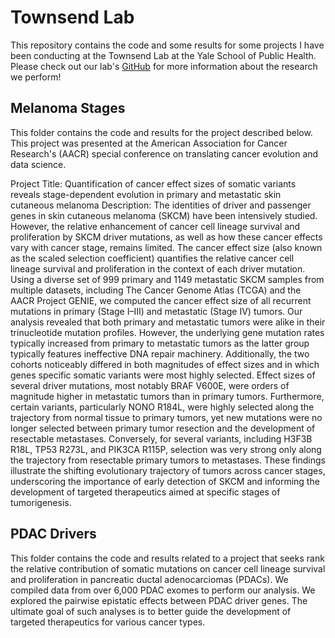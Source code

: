 # Townsend Lab
This repository contains the code and some results for some projects I have been conducting at the Townsend Lab at the Yale School of Public Health. Please check out our lab's [GitHub](https://github.com/Townsend-Lab-Yale) for more information about the research we perform!

## Melanoma Stages
This folder contains the code and results for the project described below. This project was presented at the American Association for Cancer Research's (AACR) special conference on translating cancer evolution and data science.

Project Title: Quantification of cancer effect sizes of somatic variants reveals stage-dependent evolution in primary and metastatic skin cutaneous melanoma
Description: The identities of driver and passenger genes in skin cutaneous melanoma (SKCM) have been intensively studied. However, the relative enhancement of cancer cell lineage survival and proliferation by SKCM driver mutations, as well as how these cancer effects vary with cancer stage, remains limited. The cancer effect size (also known as the scaled selection coefficient) quantifies the relative cancer cell lineage survival and proliferation in the context of each driver mutation. Using a diverse set of 999 primary and 1149 metastatic SKCM samples from multiple datasets, including The Cancer Genome Atlas (TCGA) and the AACR Project GENIE, we computed the cancer effect size of all recurrent mutations in primary (Stage I–III) and metastatic (Stage IV) tumors. Our analysis revealed that both primary and metastatic tumors were alike in their trinucleotide mutation profiles. However, the underlying gene mutation rates typically increased from primary to metastatic tumors as the latter group typically features ineffective DNA repair machinery. Additionally, the two cohorts noticeably differed in both magnitudes of effect sizes and in which genes specific somatic variants were most highly selected. Effect sizes of several driver mutations, most notably BRAF V600E, were orders of magnitude higher in metastatic tumors than in primary tumors. Furthermore, certain variants, particularly NONO R184L, were highly selected along the trajectory from normal tissue to primary tumors, yet new mutations were no longer selected between primary tumor resection and the development of resectable metastases. Conversely, for several variants, including H3F3B R18L, TP53 R273L, and PIK3CA R115P, selection was very strong only along the trajectory from resectable primary tumors to metastases. These findings illustrate the shifting evolutionary trajectory of tumors across cancer stages, underscoring the importance of early detection of SKCM and informing the development of targeted therapeutics aimed at specific stages of tumorigenesis.


## PDAC Drivers
This folder contains the code and results related to a project that seeks rank the relative contribution of somatic mutations on cancer cell lineage survival and proliferation in pancreatic ductal adenocarciomas (PDACs). We compiled data from over 6,000 PDAC exomes to perform our analysis. We explored the pairwise epistatic effects between PDAC driver genes. The ultimate goal of such analyses is to better guide the development of targeted therapeutics for various cancer types. 


